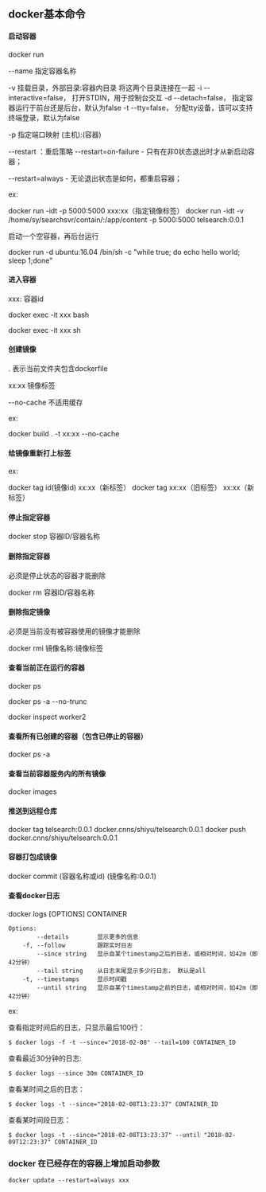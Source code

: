 ## docker基本命令

#### 启动容器

docker run

--name  指定容器名称

-v  挂载目录，外部目录:容器内目录  将这两个目录连接在一起
-i --interactive=false， 打开STDIN，用于控制台交互
-d  --detach=false， 指定容器运行于前台还是后台，默认为false
-t  --tty=false， 分配tty设备，该可以支持终端登录，默认为false

-p 指定端口映射 (主机):(容器)

--restart ：重启策略
--restart=on-failure  \- 只有在非0状态退出时才从新启动容器；

--restart=always - 无论退出状态是如何，都重启容器；

ex:

docker run -idt -p 5000:5000 xxx:xx（指定镜像标签） 
docker run -idt -v /home/sy/searchsvr/contain/:/app/content -p 5000:5000 telsearch:0.0.1

启动一个空容器，再后台运行

docker run -d ubuntu:16.04 /bin/sh -c "while true; do echo hello world; sleep 1;done"



#### 进入容器

xxx: 容器id

docker exec -it xxx bash

docker exec -it xxx sh



#### 创建镜像

. 表示当前文件夹包含dockerfile

xx:xx 镜像标签

--no-cache 不适用缓存

ex:

docker build . -t xx:xx --no-cache



#### 给镜像重新打上标签

ex:

docker tag id(镜像id) xx:xx（新标签）
docker tag xx:xx（旧标签） xx:xx（新标签）



#### 停止指定容器

docker stop 容器ID/容器名称  



#### 删除指定容器

必须是停止状态的容器才能删除

docker rm 容器ID/容器名称



#### 删除指定镜像 

必须是当前没有被容器使用的镜像才能删除

docker rmi 镜像名称:镜像标签  



#### 查看当前正在运行的容器

docker ps       

docker ps -a --no-trunc   

docker inspect worker2



#### 查看所有已创建的容器（包含已停止的容器）

docker ps -a



#### 查看当前容器服务内的所有镜像

docker images  



#### 推送到远程仓库

docker tag telsearch:0.0.1 docker.cnns/shiyu/telsearch:0.0.1 
docker push docker.cnns/shiyu/telsearch:0.0.1



#### 容器打包成镜像
docker commit  (容器名称或id) (镜像名称:0.0.1)




#### 查看docker日志

docker logs [OPTIONS] CONTAINER

```shell
Options:
        --details        显示更多的信息
    -f, --follow         跟踪实时日志
        --since string   显示自某个timestamp之后的日志，或相对时间，如42m（即42分钟）
        --tail string    从日志末尾显示多少行日志， 默认是all
    -t, --timestamps     显示时间戳
        --until string   显示自某个timestamp之前的日志，或相对时间，如42m（即42分钟）
```

ex:

查看指定时间后的日志，只显示最后100行：

```shell
$ docker logs -f -t --since="2018-02-08" --tail=100 CONTAINER_ID
```

查看最近30分钟的日志:

```shell
$ docker logs --since 30m CONTAINER_ID
```

查看某时间之后的日志：

```shell
$ docker logs -t --since="2018-02-08T13:23:37" CONTAINER_ID
```

查看某时间段日志：

```shell
$ docker logs -t --since="2018-02-08T13:23:37" --until "2018-02-09T12:23:37" CONTAINER_ID
```



### docker 在已经存在的容器上增加启动参数

```
docker update --restart=always xxx
```

